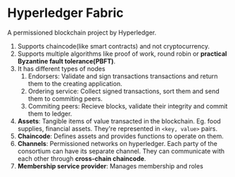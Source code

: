 # Hyperledger Fabric
A permissioned blockchain project by Hyperledger.
1. Supports chaincode(like smart contracts) and not cryptocurrency.
2. Supports multiple algorithms like proof of work, round robin or **practical Byzantine fault tolerance(PBFT)**.
3. It has different types of nodes
    1. Endorsers: Validate and sign transactions transactions and return them to the creating application.
    2. Ordering service: Collect signed transactions, sort them and send them to commiting peers.
    3. Commiting peers: Recieve blocks, validate their integrity and commit them to ledger.
4. **Assets**: Tangible items of value transacted in the blockchain. Eg. food supplies, financial assets. They're represented in ```<key, value>``` pairs.
5. **Chaincode**: Defines assets and provides functions to operate on them.
6. **Channels**: Permissioned networks on hyperledger. Each party of the consortium can have its separate channel. They can communicate with each other through **cross-chain chaincode**.
7. **Membership service provider**: Manages membership and roles